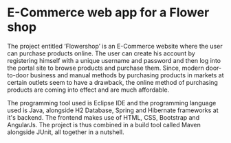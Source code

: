 # E-Commerce web app for a Flower shop
The project entitled ‘Flowershop’ is an E-Commerce website where the user can purchase products online. The user can create his account by registering himself with a unique username and password and then log into the portal site to browse products and purchase them. Since, modern door-to-door business and manual methods by purchasing products in markets at certain outlets seem to have a drawback, the online method of purchasing products are coming into effect and are much affordable.

The programming tool used is Eclipse IDE and the programming language used is Java, alongside H2 Database, Spring and Hibernate frameworks at it's backend. The frontend makes use of HTML, CSS, Bootstrap and AngularJs. The project is thus combined in a build tool called Maven alongside JUnit, all together in a nutshell.
